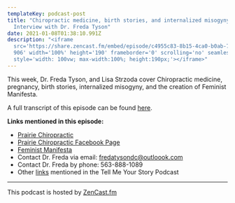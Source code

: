 ```yaml
---
templateKey: podcast-post
title: "Chiropractic medicine, birth stories, and internalized misogyny: An
  Interview with Dr. Freda Tyson"
date: 2021-01-08T01:38:10.991Z
description: "<iframe
  src='https://share.zencast.fm/embed/episode/c4955c83-8b15-4ca0-b0ab-788cff11e\
  906' width='100%' height='190' frameborder='0' scrolling='no' seamless='true'
  style='width: 100vw; max-width:100%; height:190px;'></iframe>"
---
```

This week, Dr. Freda Tyson, and Lisa Strzoda cover Chiropractic medicine, pregnancy, birth stories, internalized misogyny, and the creation of Feminist Manifesta.

A full transcript of this episode can be found [here](https://drive.google.com/file/d/1hFErqreuHB6v40yXGllH1FPVxvRhzIvV/view?usp=sharing).

**Links mentioned in this episode:**

* [Prairie Chiropractic](http://prairiechiropracticqc.com)
* [Prairie Chiropractic Facebook Page](https://www.facebook.com/prairiechiropracticqc)
* [Feminist Manifesta](https://feministmanifesta.com)
* Contact Dr. Freda via email: fredatysondc@outloook.com
* Contact Dr. Freda by phone: 563-888-1089
* Other [links](https://lswellnessqc.com/podcast/equipment-and-tools) mentioned in the Tell Me Your Story Podcast

- - -

This podcast is hosted by [ZenCast.fm](https://wwww.zencast.fm)